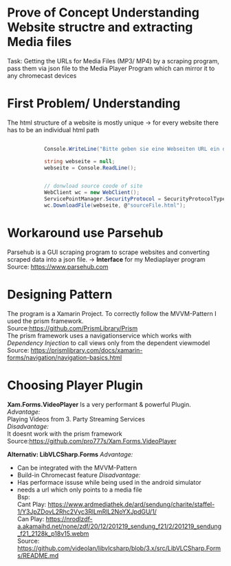 # **Prove of Concept** Understanding Website structre and extracting Media files

Task: Getting the URLs for Media Files (MP3/ MP4) by a scraping program, pass them via json file to the Media Player Program which can mirror it to any chromecast devices

# First Problem/ Understanding 

The html structure of a website is mostly unique -> for every website there has to be an individual html path
```csharp
            
            Console.WriteLine("Bitte geben sie eine Webseiten URL ein die druchsucht werden soll:");

            string webseite = null;
            webseite = Console.ReadLine();


            // donwload source coode of site
            WebClient wc = new WebClient();
            ServicePointManager.SecurityProtocol = SecurityProtocolType.Tls12;
            wc.DownloadFile(webseite, @"sourceFile.html");
``` 

# Workaround use Parsehub

Parsehub is a GUI scraping program to scrape websites and converting scraped data into a json file.
-> **Interface** for my Mediaplayer program
Source: https://www.parsehub.com

# Designing Pattern 

The program is a Xamarin Project. To correctly follow the MVVM-Pattern I used the prism framework.  
Source:https://github.com/PrismLibrary/Prism  
The prism framework uses a navigationservice which works with *Dependency Injection* to call views only from the dependent viewmodel
Source: https://prismlibrary.com/docs/xamarin-forms/navigation/navigation-basics.html

# Choosing Player Plugin

**Xam.Forms.VideoPlayer** 
Is a very performant & powerful Plugin.   
*Advantage:*  
Playing Videos from 3. Party Streaming Services  
*Disadvantage:*  
It doesnt work with the prism framework  
Source:https://github.com/pro777s/Xam.Forms.VideoPlayer  

**Alternativ: LibVLCSharp.Forms**
*Advantage:*  
- Can be integrated with the MVVM-Pattern
- Build-in Chromecast feature 
*Disadvantage:* 
- Has performace issuse while being used in the android simulator 
- needs a url which only points to a media file  
Bsp:  
Cant Play: https://www.ardmediathek.de/ard/sendung/charite/staffel-1/Y3JpZDovL2Rhc2Vyc3RlLmRlL2NoYXJpdGU/1/  
Can Play: https://nrodlzdf-a.akamaihd.net/none/zdf/20/12/201219_sendung_f21/2/201219_sendung_f21_2128k_p18v15.webm  
Source: https://github.com/videolan/libvlcsharp/blob/3.x/src/LibVLCSharp.Forms/README.md







